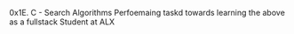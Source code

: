 0x1E. C - Search Algorithms
Perfoemaing taskd towards learning the above as a fullstack
Student at ALX